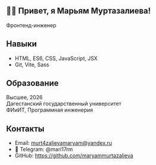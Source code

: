
## 👋🏻 Привет, я Марьям Муртазалиева!

Фронтенд-инженер 

## Навыки
- HTML, ES6, CSS, JavaScript, JSX
- Git, Vite, Sass

## Образование
Высшее, 2026<br>
Дагестанский государственный университет<br>
ФИиИТ, Программная инженерия

## Контакты
- Email: murt4zalievamaryam@yandex.ru
- 💼 Telegram: @mari17rm
- GitHub: https://github.com/maryammurtazalieva

